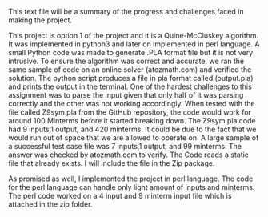 This text file will be a summary of the progress and challenges faced in making the project.

This project is option 1 of the project and it is a Quine-McCluskey algorithm.
It was implemented in python3 and later on implemented in perl language.
A small Python code was made to generate .PLA format file but it is not very intrusive.
To ensure the algorithm was correct and accurate, we ran the same sample of code on an online solver (atozmath.com) and verified the solution.
The python script produces a file in pla format called (output.pla) and prints the output in the terminal.
One of the hardest challenges to this assignment was to parse the input given that only half of it was parsing correctly and the other was not working accordingly.
When tested with the file called Z9sym.pla from the GitHub repository, the code would work for around 100 Minterms before it started breaking down. 
The Z9sym.pla code had 9 inputs,1 output, and 420 minterms. It could be due to the fact that we would run out of space that we are allowed to operate on.
A large sample of a successful test case file was 7 inputs,1 output, and 99 minterms. The answer was checked by atozmath.com to verify.
The Code reads a static file that already exists. I will include the file in the Zip package.


As promised as well, I implemented the project in perl language.
The code for the perl language can handle only light amount of inputs and minterms.
The perl code worked on a 4 input and 9 minterm input file which is attached in the zip folder.
